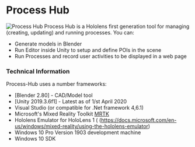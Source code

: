 # Process Hub

![Process Hub](https://metschermusings.files.wordpress.com/2013/05/icon_gears.png)
Process Hub is a Hololens first generation tool for managing (creating, updating) and running processes.
You can:
  - Generate models in Blender
  - Run Editor inside Unity to setup and define POIs in the scene
  - Run Processes and record user activities to be displayed in a web page


### Technical Information

Process-Hub uses a number frameworks:

* [Blender 2.80] - CAD/Model tool
* [Unity 2019.3.6f1] - Latest as of 1/st April 2020
* Visual Studio (or compatible for .Net framework 4,6.1)
* Microsoft's Mixed Reality Toolkit [MRTK](https://docs.microsoft.com/en-us/windows/mixed-reality/mrtk-getting-started)
* Hololens Emulator for HoloLens 1 ( (https://docs.microsoft.com/en-us/windows/mixed-reality/using-the-hololens-emulator)
* Windows 10 Pro Version 1903 development machine
* Windows 10 SDK

